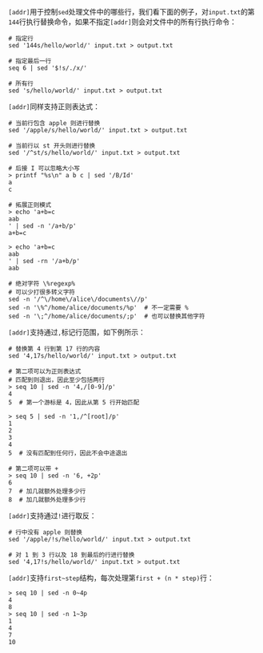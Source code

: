 `[addr]`用于控制`sed`处理文件中的哪些行，我们看下面的例子，对`input.txt`的第`144`行执行替换命令，如果不指定`[addr]`则会对文件中的所有行执行命令：
~~~
# 指定行
sed '144s/hello/world/' input.txt > output.txt

# 指定最后一行
seq 6 | sed '$!s/./x/'

# 所有行
sed 's/hello/world/' input.txt > output.txt
~~~

`[addr]`同样支持正则表达式：
~~~
# 当前行包含 apple 则进行替换
sed '/apple/s/hello/world/' input.txt > output.txt

# 当前行以 st 开头则进行替换
sed '/^st/s/hello/world/' input.txt > output.txt

# 后接 I 可以忽略大小写
> printf "%s\n" a b c | sed '/B/Id'
a
c

# 拓展正则模式
> echo 'a+b=c
aab
' | sed -n '/a+b/p'
a+b=c

> echo 'a+b=c
aab
' | sed -rn '/a+b/p'
aab

# 绝对字符 \%regexp%
# 可以少打很多转义字符
sed -n '/^\/home\/alice\/documents\//p'
sed -n '\%^/home/alice/documents/%p'  # 不一定需要 %
sed -n '\;^/home/alice/documents/;p'  # 也可以替换其他字符
~~~

`[addr]`支持通过`,`标记行范围，如下例所示：
~~~
# 替换第 4 行到第 17 行的内容
sed '4,17s/hello/world/' input.txt > output.txt

# 第二项可以为正则表达式
# 匹配到则退出，因此至少包括两行
> seq 10 | sed -n '4,/[0-9]/p'
4
5  # 第一个游标是 4，因此从第 5 行开始匹配

> seq 5 | sed -n '1,/^[root]/p'
1
2
3
4
5  # 没有匹配到任何行，因此不会中途退出

# 第二项可以带 +
> seq 10 | sed -n '6, +2p'
6
7  # 加几就额外处理多少行
8  # 加几就额外处理多少行
~~~

`[addr]`支持通过`!`进行取反：
~~~
# 行中没有 apple 则替换
sed '/apple/!s/hello/world/' input.txt > output.txt

# 对 1 到 3 行以及 18 到最后的行进行替换
sed '4,17!s/hello/world/' input.txt > output.txt
~~~

`[addr]`支持`first~step`结构，每次处理第`first + (n * step)`行：
```shell
> seq 10 | sed -n 0~4p
4
8
> seq 10 | sed -n 1~3p
1
4
7
10
```
